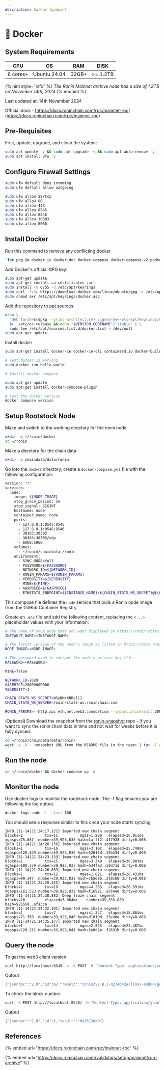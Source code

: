 ```yaml
---
description: Author [godwin]
---
```


# 🐳 Docker

## System Requirements

| CPU      | OS           | RAM   | DISK     |
| -------- | ------------ | ----- | -------- |
| 8 cores+ | Ubuntu 24.04 | 32GB+ | >= 1.2TB |

{% hint style="info" %}
_The Ronin Mainnet archive node has a size of 1.2TB on November 14th, 2024_
{% endhint %}

Last updated at: 14th November 2024

Official docs - [https://docs.roninchain.com/rpc/mainnet-rpc](https://docs.roninchain.com/rpc/mainnet-rpc)

## Pre-Requisites

First, update, upgrade, and clean the system:

```bash
sudo apt update -y && sudo apt upgrade -y && sudo apt auto-remove -y
sudo apt install ufw -y
```

## Configure Firewall Settings&#x20;

```bash
sudo ufw default deny incoming
sudo ufw default allow outgoing

sudo ufw allow 22/tcp
sudo ufw allow 80
sudo ufw allow 443
sudo ufw allow 8545
sudo ufw allow 8546
sudo ufw allow 30303
sudo ufw allow 6060
```

## Install Docker

Run this command to remove any conflicting docker

```bash
`for pkg in docker.io docker-doc docker-compose docker-compose-v2 podman-docker containerd runc; do sudo apt-get remove $pkg; done`
```

Add Docker's official GPG key:

```bash
sudo apt-get update
sudo apt-get install ca-certificates curl
sudo install -m 0755 -d /etc/apt/keyrings
sudo curl -fsSL https://download.docker.com/linux/ubuntu/gpg -o /etc/apt/keyrings/docker.asc
sudo chmod a+r /etc/apt/keyrings/docker.asc
```

Add the repository to ppt sources:

```bash
echo \
  "deb [arch=$(dpkg --print-architecture) signed-by=/etc/apt/keyrings/docker.asc] https://download.docker.com/linux/ubuntu \
  $(. /etc/os-release && echo "$VERSION_CODENAME") stable" | \
  sudo tee /etc/apt/sources.list.d/docker.list > /dev/null
sudo apt-get update
```

Install docker

```bash
sudo apt-get install docker-ce docker-ce-cli containerd.io docker-buildx-plugin docker-compose-plugin

# Test docker is working
sudo docker run hello-world

# Install docker compose

sudo apt-get update
sudo apt-get install docker-compose-plugin

# Test the docker version
docker compose version
```

## Setup Rootstock Node

Make and switch to the working directory for the ronin node

```bash
mkdir -p ~/ronin/docker
cd ~/ronin
```

Make a directory for the chain data

```bash
mkdir -p chaindata/data/ronin
```

Go into the `docker` directory, create a `docker-compose.yml` file with the following configuration:

```bash
version: "3"
services:
  node:
    image: ${NODE_IMAGE}
    stop_grace_period: 5m
    stop_signal: SIGINT
    hostname: node
    container_name: node
    ports:
      - 127.0.0.1:8545:8545
      - 127.0.0.1:8546:8546
      - 30303:30303
      - 30303:30303/udp
      - 6060:6060
    volumes:
      - ~/ronin/chaindata:/ronin
    environment:
      - SYNC_MODE=full
      - PASSWORD=${PASSWORD}
      - NETWORK_ID=${NETWORK_ID}
      - RONIN_PARAMS=${RONIN_PARAMS}
      - VERBOSITY=${VERBOSITY}
      - MINE=${MINE}
      - GASPRICE=${GASPRICE}
      - ETHSTATS_ENDPOINT=${INSTANCE_NAME}:${CHAIN_STATS_WS_SECRET}@${CHAIN_STATS_WS_SERVER}:443
```

This compose file defines the `node` service that pulls a Ronin node image from the GitHub Container Registry.

Create an `.env` file and add the following content, replacing the `<...>` placeholder values with your information:

```bash
# The name of your node that you want displayed on https://ronin-stats.roninchain.com/
INSTANCE_NAME=<INSTANCE_NAME>

# The latest version of the node's image as listed in https://docs.roninchain.com/validators/setup/upgrade-validator
NODE_IMAGE=<NODE_IMAGE>

# The password used to encrypt the node's private key file
PASSWORD=<PASSWORD>

MINE=false

NETWORK_ID=2020
GASPRICE=20000000000
VERBOSITY=3

CHAIN_STATS_WS_SECRET=WSyDMrhRBe111
CHAIN_STATS_WS_SERVER=ronin-stats-ws.roninchain.com

RONIN_PARAMS=--http.api eth,net,web3,consortium --txpool.pricelimit 20000000000 --txpool.nolocals --cache 4096 --discovery.dns enrtree://AIGOFYDZH6BGVVALVJLRPHSOYJ434MPFVVQFXJDXHW5ZYORPTGKUI@nodes.roninchain.com
```

(Optional) Download the snapshot from the [ronin-snapshot](https://github.com/axieinfinity/ronin-snapshot) repo - If you want to sync the ronin chain data in time and not wait for weeks before it is fully synced.

```bash
cd ~/ronin/chaindata/data/ronin/
wget -q -O - <snapshot URL from the README file in the repo> | tar -I zstd -xvf -
```

## Run the node

```bash
cd ~/ronin/docker && docker-compose up -d
```

## Monitor the node

Use docker logs to monitor the rootstock node. The -f flag ensures you are following the log output.

```bash
docker logs node -f --tail 100
```

You should see a response similar to this once your node starts syncing

```
INFO [11-14|21:24:17.122] Imported new chain segment               blocks=1          txs=11          mgas=1.280   elapsed=16.911ms   mgasps=75.657  number=39,923,835 hash=1afff2..417928 dirty=0.00B
INFO [11-14|21:24:20.156] Imported new chain segment               blocks=1          txs=16          mgas=3.102   elapsed=25.749ms   mgasps=120.449 number=39,923,836 hash=52613d..18b334 dirty=0.00B
INFO [11-14|21:24:23.139] Imported new chain segment               blocks=1          txs=15          mgas=3.349   elapsed=30.903ms   mgasps=108.379 number=39,923,837 hash=e34fa3..50d71d dirty=0.00B
INFO [11-14|21:24:26.089] Imported new chain segment               blocks=1          txs=12          mgas=1.821   elapsed=20.431ms   mgasps=89.147  number=39,923,838 hash=7b568b..250cb0 dirty=0.00B
INFO [11-14|21:24:29.155] Imported new chain segment               blocks=1          txs=18          mgas=4.263   elapsed=26.391ms   mgasps=161.523 number=39,923,839 hash=f16921..a764e8 dirty=0.00B
INFO [11-14|21:24:30.882] Deep froze chain segment                 blocks=20         elapsed=5.064ms    number=39,833,839 hash=925558..afa3ca
INFO [11-14|21:24:32.101] Imported new chain segment               blocks=1          txs=7           mgas=1.347   elapsed=18.884ms   mgasps=71.350  number=39,923,840 hash=d1019d..13e80a dirty=0.00B
INFO [11-14|21:24:35.177] Imported new chain segment               blocks=1          txs=14          mgas=2.823   elapsed=23.487ms   mgasps=120.211 number=39,923,841 hash=5e0d2a..f2691b dirty=0.00B
```

## Query the node

To get the web3 client version

```bash
curl http://localhost:8545 -s -X POST -H "Content-Type: application/json" --data '{"jsonrpc":"2.0","method":"web3_clientVersion","params":[],"id":67}'
```

Output

```bash
{"jsonrpc":"2.0","id":67,"result":"ronin/v2.8.3-d27eb42e/linux-amd64/go1.20.10"}
```

To check the block number

```bash
curl -X POST http://localhost:8545/ -H "Content-Type: application/json" --data '{"jsonrpc":"2.0", "method":"eth_blockNumber","params":[],"id":1}'
```

Output

```bash
{"jsonrpc":"2.0","id":1,"result":"0x26130a0"}
```

## References

{% embed url="https://docs.roninchain.com/rpc/mainnet-rpc" %}

{% embed url="https://docs.roninchain.com/validators/setup/mainnet/run-archive" %}
